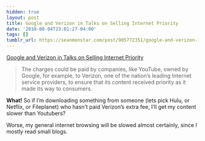 ```yaml
---
hidden: true
layout: post
title: Google and Verizon in Talks on Selling Internet Priority
date: '2010-08-04T23:01:27-04:00'
tags: []
tumblr_url: https://seanmonstar.com/post/905772351/google-and-verizon-in-talks-on-selling-internet
---
```

[Google and Verizon in Talks on Selling Internet Priority](http://www.nytimes.com/2010/08/05/technology/05secret.html?pagewanted=all)  

> The charges could be paid by companies, like YouTube, owned by Google, for example, to Verizon, one of the nation’s leading Internet service providers, to ensure that its content received priority as it made its way to consumers.

**What!** So if I’m downloading something from someone (lets pick Hulu, or Netflix, or Fileplanet) who hasn’t paid Verizon’s extra fee, I’ll get my content slower than Youtubers?

Worse, my general internet browsing will be slowed almost certainly, since I mostly read small blogs.

